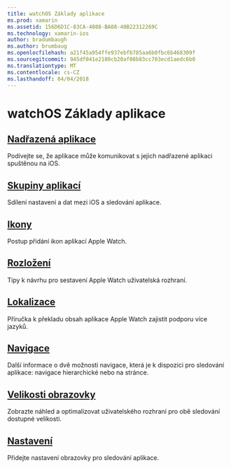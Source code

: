 ```yaml
---
title: watchOS Základy aplikace
ms.prod: xamarin
ms.assetid: 156D6D1C-83CA-4088-BA08-40B22312269C
ms.technology: xamarin-ios
author: bradumbaugh
ms.author: brumbaug
ms.openlocfilehash: a21f45a954ffe937ebfb785aa6b0fbc6b468309f
ms.sourcegitcommit: 945df041e2180cb20af08b83cc703ecd1aedc6b0
ms.translationtype: MT
ms.contentlocale: cs-CZ
ms.lasthandoff: 04/04/2018
---
```

# <a name="watchos-application-fundamentals"></a>watchOS Základy aplikace

##  <a name="parent-applicationioswatchosapp-fundamentalsparent-appmd"></a>[Nadřazená aplikace](~/ios/watchos/app-fundamentals/parent-app.md)

Podívejte se, že aplikace může komunikovat s jejich nadřazené aplikaci spuštěnou na iOS.

##  <a name="app-groupsioswatchosapp-fundamentalsapp-groupsmd"></a>[Skupiny aplikací](~/ios/watchos/app-fundamentals/app-groups.md)

Sdílení nastavení a dat mezi iOS a sledování aplikace.

##  <a name="iconsioswatchosapp-fundamentalsiconsmd"></a>[Ikony](~/ios/watchos/app-fundamentals/icons.md)

Postup přidání ikon aplikací Apple Watch.

##  <a name="layoutioswatchosapp-fundamentalslayoutmd"></a>[Rozložení](~/ios/watchos/app-fundamentals/layout.md)

Tipy k návrhu pro sestavení Apple Watch uživatelská rozhraní.

##  <a name="localizationioswatchosapp-fundamentalslocalizationmd"></a>[Lokalizace](~/ios/watchos/app-fundamentals/localization.md)

Příručka k překladu obsah aplikace Apple Watch zajistit podporu více jazyků.

##  <a name="navigationioswatchosapp-fundamentalsnavigationmd"></a>[Navigace](~/ios/watchos/app-fundamentals/navigation.md)

Další informace o dvě možnosti navigace, která je k dispozici pro sledování aplikace: navigace hierarchické nebo na stránce.

##  <a name="screen-sizesioswatchosapp-fundamentalsscreen-sizesmd"></a>[Velikosti obrazovky](~/ios/watchos/app-fundamentals/screen-sizes.md)

Zobrazte náhled a optimalizovat uživatelského rozhraní pro obě sledování dostupné velikosti.

##  <a name="settingsioswatchosapp-fundamentalssettingsmd"></a>[Nastavení](~/ios/watchos/app-fundamentals/settings.md)

Přidejte nastavení obrazovky pro sledování aplikace.

